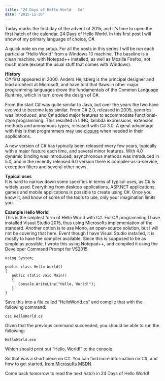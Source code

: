 ```yaml
---
title: "24 Days of Hello World   C#"
date: "2015-11-30"
---
```


Today marks the first day of the advent of 2015, and it’s time to open the first hatch of the calendar, 24 Days of Hello World. In this first post I will show of my primary language of choice, C#.

A quick note on my setup. For all the posts in this series I will be run each particular “Hello World” from a Windows 10 machine. The baseline is a clean machine, with Notepad++ installed, as well as Mozilla Firefox, not much more (except the usual stuff that comes with Windows).

**History**  
C# first appeared in 2000. Anders Hejlsberg is the principal designer and lead architect at Microsoft, and have told that flaws in other major programming languages drove the fundamentals of the Common Language Runtime, which in turn drove the design of C#.

From the start C# was quite similar to Java, but over the years the two have evolved to become less similar. From C# 2.0, released in 2005, generics was introduced, and C# added major features to accommodate functional-style programming. This resulted in LINQ, lambda expressions, extension methods and anonymous types, released with C# 3.0. A great advantage with this is that programmers may use [closure](https://en.wikipedia.org/wiki/Closure_(computer_programming)) when needed in their applications.

A new version of C# has typically been released every few years, typically with a major feature each time, and several minor features. With 4.0 dynamic binding was introduced, asynchronous methods was introduced in 5.0, and in the recently released 6.0 version there is compiler-as-a-service, exception filters and several other news.

**Typical uses**  
It is hard to narrow down some specifics in terms of typical uses, as C# is widely used. Everything from desktop applications, ASP.NET applications, games and mobile applications is possible to create using C#. Once you know it, and know of some of the tools to use, only your imagination limits you.

**Example Hello World**  
This is the simplest form of Hello World with C#. For C# programming I have installed Visual Studio 2015, thus using Microsofts implementation of the standard. Another option is to use Mono, an open-source solution, but I will not be covering that here. Event though I have Visual Studio installed, it is mostly to have the compiler available. Since this is supposed to be as simple as possible, I wrote this using Notepad++, and compiled it using the Developer Command Prompt for VS2015.

```language-csharp
using System; 

public class Hello World() 
{ 
   public static void Main() 
   { 
      Console.WriteLine("Hello, World!"); 
   } 
}
```

Save this into a file called “HelloWorld.cs” and compile that with the following command:

`csc HelloWorld.cs`

Given that the previous command succeeded, you should be able to run the following:

`HelloWorld.exe`

Which should print out “Hello, World!” to the console.

So that was a short piece on C#. You can find more information on C#, and how to get started, [from Microsofts MSDN](https://msdn.microsoft.com/en-us/library/a72418yk.aspx).

Come back tomorrow to read the next hatch in 24 Days of Hello World!
